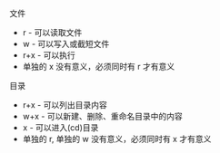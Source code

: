 文件
- r - 可以读取文件
- w - 可以写入或截短文件
- r+x - 可以执行
- 单独的 x 没有意义，必须同时有 r 才有意义


目录
- r+x - 可以列出目录内容
- w+x - 可以新建、删除、重命名目录中的内容
- x - 可以进入(cd)目录
- 单独的 r, 单独的 w 没有意义，必须同时有 x 才有意义

